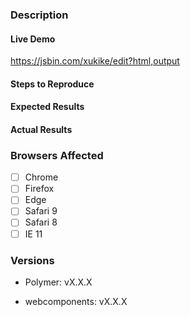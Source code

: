 <!-- Instructions: https://github.com/Polymer/polymer/blob/master/CONTRIBUTING.md#filing-bugs -->
### Description
<!-- Example: Error thrown when calling `appendChild` on Polymer element -->

#### Live Demo
<!-- Fork this JSBin, or provide your own URL -->
https://jsbin.com/xukike/edit?html,output

#### Steps to Reproduce
<!--
Example:

1. Create `my-element`
2. Append `my-element to document.body
3. Create `div`.
4. Append `div` to `my-element`
-->


#### Expected Results
<!-- Example: No error is throw -->

#### Actual Results
<!-- Example: Error is thrown -->

### Browsers Affected
<!-- Check all that apply -->
- [ ] Chrome
- [ ] Firefox
- [ ] Edge
- [ ] Safari 9
- [ ] Safari 8
- [ ] IE 11

### Versions
<!-- Polymer.version will show the version -->
- Polymer: vX.X.X
<!-- use `bower ls` or `npm ls` -->
- webcomponents: vX.X.X 
